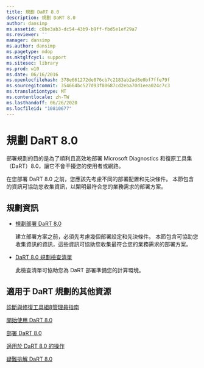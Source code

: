 ```yaml
---
title: 規劃 DaRT 8.0
description: 規劃 DaRT 8.0
author: dansimp
ms.assetid: c8be3ab3-dc54-43b9-b9ff-fbd5e1ef29a7
ms.reviewer: ''
manager: dansimp
ms.author: dansimp
ms.pagetype: mdop
ms.mktglfcycl: support
ms.sitesec: library
ms.prod: w10
ms.date: 06/16/2016
ms.openlocfilehash: 378e661272de876cb7c2183ab2ad8e0bf7ffe79f
ms.sourcegitcommit: 354664bc527d93f80687cd2eba70d1eea024c7c3
ms.translationtype: MT
ms.contentlocale: zh-TW
ms.lasthandoff: 06/26/2020
ms.locfileid: "10810677"
---
```

# 規劃 DaRT 8.0


部署規劃的目的是為了順利且高效地部署 Microsoft Diagnostics 和復原工具集（DaRT）8.0，讓它不會干擾您的使用者或網路。

在您部署 DaRT 8.0 之前，您應該先考慮不同的部署配置和先決條件。 本節包含的資訊可協助您收集資訊，以闡明最符合您的業務需求的部署方案。

## 規劃資訊


-   [規劃部署 DaRT 8.0](planning-to-deploy-dart-80-dart-8.md)

    建立部署方案之前，必須先考慮幾個部署設定和先決條件。 本節包含可協助您收集資訊的資訊，這些資訊可協助您收集最符合您的業務需求的部署方案。

-   [DaRT 8.0 規劃檢查清單](dart-80-planning-checklist-dart-8.md)

    此檢查清單可協助您為 DaRT 部署準備您的計算環境。

## <a href="" id="other-resources-for-dart-planning-"></a>適用于 DaRT 規劃的其他資源


[診斷與修復工具組8管理員指南](index.md)

[開始使用 DaRT 8.0](getting-started-with-dart-80-dart-8.md)

[部署 DaRT 8.0](deploying-dart-80-dart-8.md)

[適用於 DaRT 8.0 的操作](operations-for-dart-80-dart-8.md)

[疑難排解 DaRT 8.0](troubleshooting-dart-80-dart-8.md)

 

 





